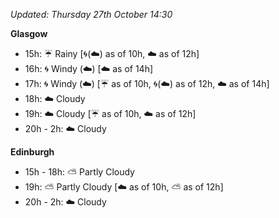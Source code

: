 *Updated: Thursday 27th October 14:30*

**Glasgow**

* 15h: :umbrella: Rainy [:cyclone:(:cloud:) as of 10h, :cloud: as of 12h]
* 16h: :cyclone: Windy (:cloud:) [:cloud: as of 14h]
* 17h: :cyclone: Windy (:cloud:) [:umbrella: as of 10h, :cyclone:(:cloud:) as of 12h, :cloud: as of 14h]
* 18h: :cloud: Cloudy
* 19h: :cloud: Cloudy [:umbrella: as of 10h, :cloud: as of 12h]
* 20h - 2h: :cloud: Cloudy

**Edinburgh**

* 15h - 18h: :partly_sunny: Partly Cloudy
* 19h: :partly_sunny: Partly Cloudy [:cloud: as of 10h, :partly_sunny: as of 12h]
* 20h - 2h: :cloud: Cloudy
